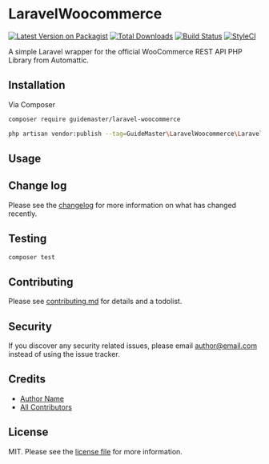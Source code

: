 # LaravelWoocommerce

[![Latest Version on Packagist][ico-version]][link-packagist]
[![Total Downloads][ico-downloads]][link-downloads]
[![Build Status][ico-travis]][link-travis]
[![StyleCI][ico-styleci]][link-styleci]

A simple Laravel wrapper for the official WooCommerce REST API PHP Library from Automattic.


## Installation

Via Composer

```bash
composer require guidemaster/laravel-woocommerce
```
```bash
php artisan vendor:publish --tag=GuideMaster\LaravelWoocommerce\LaravelWoocommerceServiceProvide
```

## Usage

## Change log

Please see the [changelog](changelog.md) for more information on what has changed recently.

## Testing

```bash
composer test
```

## Contributing

Please see [contributing.md](contributing.md) for details and a todolist.

## Security

If you discover any security related issues, please email author@email.com instead of using the issue tracker.

## Credits

- [Author Name][link-author]
- [All Contributors][link-contributors]

## License

MIT. Please see the [license file](license.md) for more information.

[ico-version]: https://img.shields.io/packagist/v/guidemaster/laravel-woocommerce.svg?style=flat-square
[ico-downloads]: https://img.shields.io/packagist/dt/guidemaster/laravel-woocommerce.svg?style=flat-square
[ico-travis]: https://img.shields.io/travis/guidemaster/laravel-woocommerce/master.svg?style=flat-square
[ico-styleci]: https://styleci.io/repos/12345678/shield

[link-packagist]: https://packagist.org/packages/guidemaster/laravel-woocommerce
[link-downloads]: https://packagist.org/packages/guidemaster/laravel-woocommerce
[link-travis]: https://travis-ci.org/guidemaster/laravel-woocommerce
[link-styleci]: https://styleci.io/repos/12345678
[link-author]: https://github.com/guidemaster
[link-contributors]: ../../contributors
